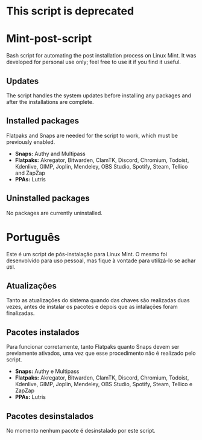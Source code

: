 # This script is deprecated

# Mint-post-script
Bash script for automating the post installation process on Linux Mint. It was developed for personal use only; feel free to use it if you find it useful.

## Updates
The script handles the system updates before installing any packages and after the installations are complete.

## Installed packages
Flatpaks and Snaps are needed for the script to work, which must be previously enabled.
* **Snaps:** Authy and Multipass
* **Flatpaks:** Akregator, Bitwarden, ClamTK, Discord, Chromium, Todoist, Kdenlive, GIMP, Joplin, Mendeley, OBS Studio, Spotify, Steam, Tellico and ZapZap
* **PPAs:** Lutris

## Uninstalled packages
No packages are currently uninstalled.

# Português
Este é um script de pós-instalação para Linux Mint. O mesmo foi desenvolvido para uso pessoal, mas fique à vontade para utilizá-lo se achar útil.

## Atualizações
Tanto as atualizações do sistema quando das chaves são realizadas duas vezes, antes de instalar os pacotes e depois que as intalações foram finalizadas.

## Pacotes instalados
Para funcionar corretamente, tanto Flatpaks quanto Snaps devem ser previamente ativados, uma vez que esse procedimento não é realizado pelo script.
* **Snaps:** Authy e Multipass
* **Flatpaks:** Akregator, Bitwarden, ClamTK, Discord, Chromium, Todoist, Kdenlive, GIMP, Joplin, Mendeley, OBS Studio, Spotify, Steam, Tellico e ZapZap
* **PPAs:** Lutris

## Pacotes desinstalados
No momento nenhum pacote é desinstalado por este script.

